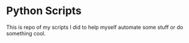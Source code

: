 # Python Scripts
This is repo of my scripts I did to help myself automate some stuff or do something cool.
